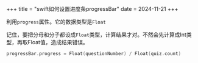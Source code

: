 +++
title = "swift如何设置进度条progressBar"
date = 2024-11-21
+++

利用`progress`属性。它的数据类型是`Float`

记住，要把分母和分子都设成`Float`类型，计算结果才对。不然会先计算成Int类型，再取Float值，造成结果错误。

```swift
progressBar.progress = Float(questionNumber) / Float(quiz.count)
```
